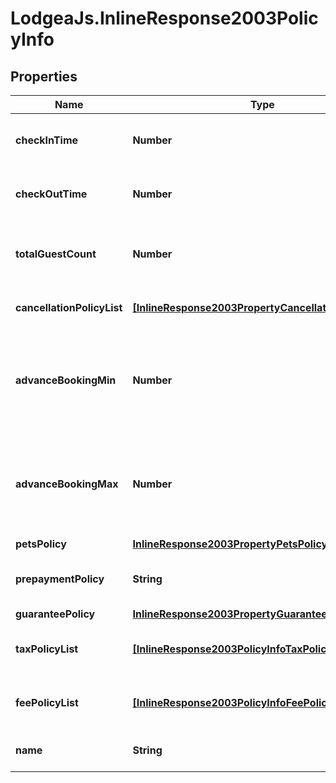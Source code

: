 # LodgeaJs.InlineResponse2003PolicyInfo

## Properties

Name | Type | Description | Notes
------------ | ------------- | ------------- | -------------
**checkInTime** | **Number** | Check-in time (unix timestamp in ms). | 
**checkOutTime** | **Number** | Check-out time (unix timestamp in ms). | 
**totalGuestCount** | **Number** | The maximum number of guests allowed. | [optional] 
**cancellationPolicyList** | [**[InlineResponse2003PropertyCancellationPolicyList]**](InlineResponse2003PropertyCancellationPolicyList.md) | List of cancellation policies. | 
**advanceBookingMin** | **Number** | The minimum number of days in advance a booking must be made | 
**advanceBookingMax** | **Number** | The maximum number of days in advance a booking can be made | 
**petsPolicy** | [**InlineResponse2003PropertyPetsPolicy**](InlineResponse2003PropertyPetsPolicy.md) |  | [optional] 
**prepaymentPolicy** | **String** | The type of the prepayment policy. | [optional] 
**guaranteePolicy** | [**InlineResponse2003PropertyGuaranteePolicy**](InlineResponse2003PropertyGuaranteePolicy.md) |  | [optional] 
**taxPolicyList** | [**[InlineResponse2003PolicyInfoTaxPolicyList]**](InlineResponse2003PolicyInfoTaxPolicyList.md) | A list of taxes and their policies. | 
**feePolicyList** | [**[InlineResponse2003PolicyInfoFeePolicyList]**](InlineResponse2003PolicyInfoFeePolicyList.md) | A list of fees and their policies. | 
**name** | **String** | The name of this policy. | [optional] 


